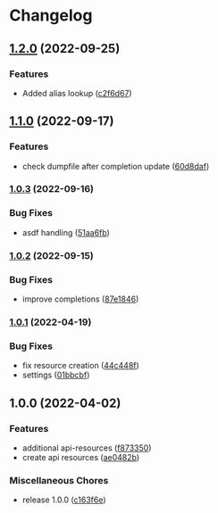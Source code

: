 # Changelog

## [1.2.0](https://github.com/joke/zim-kubectl/compare/v1.1.0...v1.2.0) (2022-09-25)


### Features

* Added alias lookup ([c2f6d67](https://github.com/joke/zim-kubectl/commit/c2f6d671fbc37a845ab3fb099a86ba8b78a67924))

## [1.1.0](https://github.com/joke/zim-kubectl/compare/v1.0.3...v1.1.0) (2022-09-17)


### Features

* check dumpfile after completion update ([60d8daf](https://github.com/joke/zim-kubectl/commit/60d8daffc2304d97a09405b9ccf9a4234cfed42b))

### [1.0.3](https://github.com/joke/zim-kubectl/compare/v1.0.2...v1.0.3) (2022-09-16)


### Bug Fixes

* asdf handling ([51aa6fb](https://github.com/joke/zim-kubectl/commit/51aa6fbd6a0beeca39b5810a12ed475952bd9fd1))

### [1.0.2](https://github.com/joke/zim-kubectl/compare/v1.0.1...v1.0.2) (2022-09-15)


### Bug Fixes

* improve completions ([87e1846](https://github.com/joke/zim-kubectl/commit/87e18460f8830a64efa63bab614d90890b8159be))

### [1.0.1](https://github.com/joke/zim-kubectl/compare/v1.0.0...v1.0.1) (2022-04-19)


### Bug Fixes

* fix resource creation ([44c448f](https://github.com/joke/zim-kubectl/commit/44c448f07f7c4532ab7b920e204c577b1ef4964a))
* settings ([01bbcbf](https://github.com/joke/zim-kubectl/commit/01bbcbf3cd3bd8841a99d432736c06ee023f403f))

## 1.0.0 (2022-04-02)


### Features

* additional api-resources ([f873350](https://github.com/joke/zim-kubectl/commit/f873350a104e391eb0a174529d335f0c11d1aee6))
* create api resources ([ae0482b](https://github.com/joke/zim-kubectl/commit/ae0482b7c64cdc7304e238c7c699af1601291840))


### Miscellaneous Chores

* release 1.0.0 ([c163f6e](https://github.com/joke/zim-kubectl/commit/c163f6ece5f15ab77369e32a4cbb183e26c33809))
